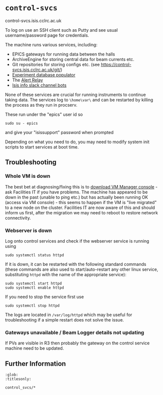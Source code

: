 # `control-svcs`

control-svcs.isis.cclrc.ac.uk

To log on use an SSH client such as Putty and see usual username/password page for credentials.

The machine runs various services, including: 
* EPICS gateways for running data between the halls
* ArchiveEngine for storing central data for beam currents etc. 
* Git repositories for storing configs etc. (see https://control-svcs.isis.cclrc.ac.uk/git/)
* [Experiment database populator](https://github.com/ISISComputingGroup/ExperimentDatabasePopulator)
* The [Alert Relay](control_svcs/Alert-Relay)
* [Isis info slack channel bots](/webdashboard/ISIS-Info-Slack)

None of these services are crucial for running instruments to continue taking data. The services log to `\home\var\` and can be restarted by killing the process as they run in procserv.

These run under the "epics" user id so 
```
sudo su - epics
```
and give your "isissupport" password when prompted

Depending on what you need to do, you may need to modify system init scripts to start services at boot time.  

## Troubleshooting

### Whole VM is down

The best bet at diagnosing/fixing this is to [download VM Manager console](https://stfc365.sharepoint.com/sites/ISISExperimentControls/_layouts/15/Doc.aspx?sourcedoc=%7B289EA683-832D-4CC5-936B-A409AB379AF7%7D&file=vmm%20console.docx&action=default&mobileredirect=true&DefaultItemOpen=1) - ask Facilities IT if you have problems. The machine has appeared to be down in the past (unable to ping etc.) but has actually been running OK (access via VM console) - this seems to happen if the VM is "live migrated" to a new node on the cluster. Facilities IT are now aware of this and should inform us first, after the migration we may need to reboot to restore network connectivity.   

### Webserver is down

Log onto control services and check if the webserver service is running using
```
sudo systemctl status httpd
```

If it is down, it can be restarted with the following standard commands (these commands are also used to start/auto-restart any other linux service, substituting `httpd` with the name of the appropriate service):
```
sudo systemctl start httpd
sudo systemctl enable httpd
```

If you need to stop the service first use
```
sudo systemctl stop httpd
```

The logs are located in `/var/log/httpd` which may be useful for troubleshooting if a simple restart does not solve the issue.

### Gateways unavailable / Beam Logger details not updating

If PVs are visible in R3 then probably the gateway on the control service machine need to be updated.

## Further Information

```{toctree}
:glob:
:titlesonly:

control_svcs/*
```
